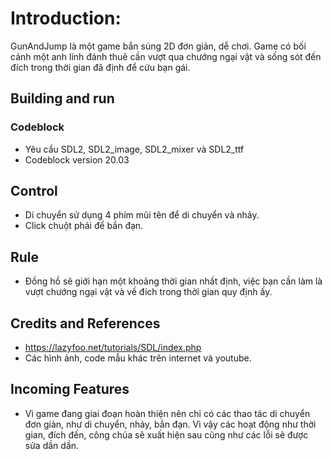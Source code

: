 

# Introduction:
GunAndJump là một game bắn súng 2D đơn giản, dễ chơi. Game có bối cảnh một anh lính đánh thuê cần vượt qua chướng ngại vật và sống sót đến đích trong thời gian đã định để cứu bạn gái.
## Building and run
### Codeblock
 - Yêu cầu SDL2, SDL2_image, SDL2_mixer và SDL2_ttf
 - Codeblock version 20.03
## Control
 - Di chuyển sử dụng 4 phím mũi tên để di chuyển và nhảy.
 - Click chuột phải để bắn đạn.
## Rule
 - Đồng hồ sẽ giới hạn một khoảng thời gian nhất định, việc bạn cần làm là vượt chướng 	ngại vật và về đích trong thời gian quy định ấy.
 ## Credits and References
 - https://lazyfoo.net/tutorials/SDL/index.php
 - Các hình ảnh, code mẫu khác trên internet và youtube.
 ## Incoming Features
 - Vì game đang giai đoạn hoàn thiện nên chỉ có các thao tác di chuyển đơn giản, như di chuyển, nhảy, bắn đạn. Vì vậy các hoạt động như thời gian, đích đến, công chúa sẽ xuất hiện sau cũng như các lỗi sẽ được sửa dần dần.
